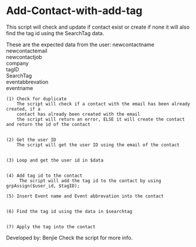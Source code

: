 # Add-Contact-with-add-tag

This script will check and update if contact exist or create if none it will also find the tag id using the SearchTag data.

These are the expected data from the user: newcontactname  
	newcontactemail  
	newcontactjob  
	company  
	tagID  
	SearchTag  
	eventabbrevation  
	eventname

	(1) Check for duplicate
		The script will check if a contact with the email has been already created, if a
		contact has already been created with the email
		the script will return an error, ELSE it will create the contact and return the id of the contact
   

	(2) Get the user ID
		The script will get the user ID using the email of the contact   


	(3) Loop and get the user id in $data   


	(4) Add tag id to the contact
		 The script will add the tag id to the contact by using grpAssign($user_id, $tagID);   

	(5) Insert Event name and Event abbrevation into the contact  


	(6) Find the tag id using the data in $searchtag  


	(7) Apply the tag into the contact  


  Developed by: Benjie
  Check the script for more info.

